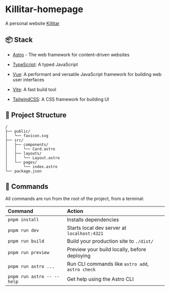 # Killitar-homepage

A personal website [Killitar](https://killitar-homepage.vercel.app/)

## 📦 Stack

- [Astro](https://astro.build/) - The web framework for content-driven websites

- [TypeScript](https://www.typescriptlang.org/): A typed JavaScript

- [Vue](https://vuejs.org/): A performant and versatile JavaScript framework for building web user interfaces

- [Vite](https://vitejs.dev/): A fast build tool

- [TailwindCSS](https://tailwindcss.com/): A CSS framework for building UI

## 🚀 Project Structure

```text
/
├── public/
│   └── favicon.svg
├── src/
│   ├── components/
│   │   └── Card.astro
│   ├── layouts/
│   │   └── Layout.astro
│   └── pages/
│       └── index.astro
└── package.json
```

## 🧞 Commands

All commands are run from the root of the project, from a terminal:

| Command                    | Action                                           |
| :------------------------- | :----------------------------------------------- |
| `pnpm install`             | Installs dependencies                            |
| `pnpm run dev`             | Starts local dev server at `localhost:4321`      |
| `pnpm run build`           | Build your production site to `./dist/`          |
| `pnpm run preview`         | Preview your build locally, before deploying     |
| `pnpm run astro ...`       | Run CLI commands like `astro add`, `astro check` |
| `pnpm run astro -- --help` | Get help using the Astro CLI                     |
